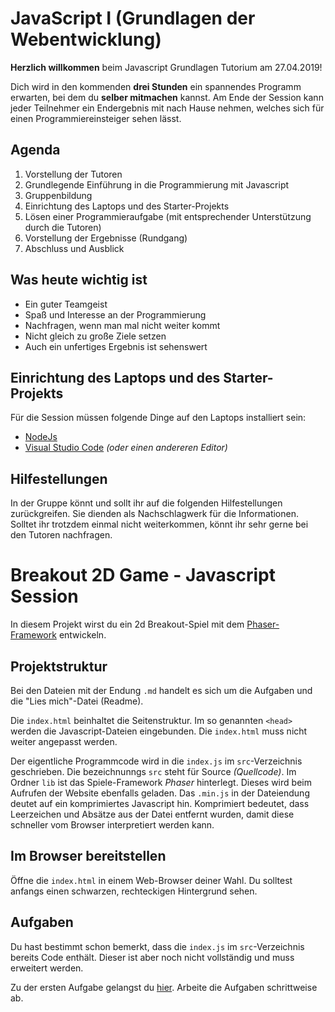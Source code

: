 # JavaScript I (Grundlagen der Webentwicklung)

**Herzlich willkommen** beim Javascript Grundlagen Tutorium am 27.04.2019!

Dich wird in den kommenden **drei Stunden** ein spannendes Programm erwarten, bei dem du **selber mitmachen** kannst. Am Ende der Session kann jeder Teilnehmer ein Endergebnis mit nach Hause nehmen, welches sich für einen Programmiereinsteiger sehen lässt.

## Agenda

1. Vorstellung der Tutoren
1. Grundlegende Einführung in die Programmierung mit Javascript
1. Gruppenbildung
1. Einrichtung des Laptops und des Starter-Projekts
1. Lösen einer Programmieraufgabe (mit entsprechender Unterstützung durch die Tutoren)
1. Vorstellung der Ergebnisse (Rundgang)
1. Abschluss und Ausblick

## Was heute wichtig ist

- Ein guter Teamgeist
- Spaß und Interesse an der Programmierung
- Nachfragen, wenn man mal nicht weiter kommt
- Nicht gleich zu große Ziele setzen
- Auch ein unfertiges Ergebnis ist sehenswert

## Einrichtung des Laptops und des Starter-Projekts

Für die Session müssen folgende Dinge auf den Laptops installiert sein:

- [NodeJs](https://nodejs.org/en/)
- [Visual Studio Code](https://code.visualstudio.com/) *(oder einen andereren Editor)*

## Hilfestellungen

In der Gruppe könnt und sollt ihr auf die folgenden Hilfestellungen zurückgreifen. Sie dienden als Nachschlagwerk für die Informationen. Solltet ihr trotzdem einmal nicht weiterkommen, könnt ihr sehr gerne bei den Tutoren nachfragen.

# Breakout 2D Game - Javascript Session

In diesem Projekt wirst du ein 2d Breakout-Spiel mit dem [Phaser-Framework](https://photonstorm.github.io/phaser3-docs/) entwickeln.

## Projektstruktur

Bei den Dateien mit der Endung `.md` handelt es sich um die Aufgaben und die "Lies mich"-Datei (Readme).

Die `index.html` beinhaltet die Seitenstruktur. Im so genannten `<head>` werden die Javascript-Dateien eingebunden. Die `index.html` muss nicht weiter angepasst werden.

Der eigentliche Programmcode wird in die `index.js` im `src`-Verzeichnis geschrieben. Die bezeichnunngs `src` steht für Source *(Quellcode)*. Im Ordner `lib` ist das Spiele-Framework *Phaser* hinterlegt. Dieses wird beim Aufrufen der Website ebenfalls geladen. Das `.min.js` in der Dateiendung deutet auf ein komprimiertes Javascript hin. Komprimiert bedeutet, dass Leerzeichen und Absätze aus der Datei entfernt wurden, damit diese schneller vom Browser interpretiert werden kann.

## Im Browser bereitstellen

Öffne die `index.html` in einem Web-Browser deiner Wahl. Du solltest anfangs einen schwarzen, rechteckigen Hintergrund sehen.
 
## Aufgaben

Du hast bestimmt schon bemerkt, dass die `index.js` im `src`-Verzeichnis bereits Code enthält. Dieser ist aber noch nicht vollständig und muss erweitert werden.

Zu der ersten Aufgabe gelangst du [hier](Aufgaben/Aufgabe1.md). Arbeite die Aufgaben schrittweise ab.